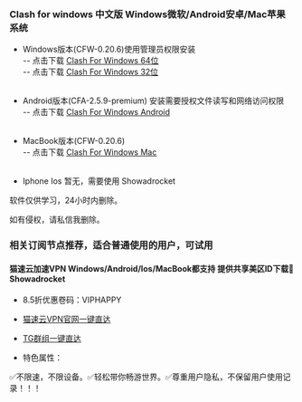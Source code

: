 ### Clash for windows 中文版 Windows微软/Android安卓/Mac苹果系统

- Windows版本(CFW-0.20.6)使用管理员权限安装<br/>
-- 点击下载 [Clash For Windows 64位](https://ghproxy.com/https://github.com/ender-zhao/Clash-for-Windows_Chinese/releases/download/CFW-V0.20.5_CN/Clash.for.Windows.Setup.0.20.5.exe)<br/>
-- 点击下载 [Clash For Windows 32位](https://ghproxy.com/https://github.com/Fndroid/clash_for_windows_pkg/releases/download/0.20.10/Clash.for.Windows-0.20.10-ia32-win.7z)<br/><br/>

- Android版本(CFA-2.5.9-premium) 安装需要授权文件读写和网络访问权限<br/>
-- 点击下载 [Clash For Windows Android](https://ghproxy.com/https://github.com/Kr328/ClashForAndroid/releases/download/v2.5.9/cfa-2.5.9-premium-universal-release.apk)<br/><br/>

- MacBook版本(CFW-0.20.6)<br/>
-- 点击下载 [Clash For Windows Mac](https://github.com/Fndroid/clash_for_windows_pkg/releases/download/0.20.6/Clash.for.Windows-0.20.6.dmg)<br/><br/>

- Iphone Ios 暂无，需要使用 Showadrocket<br/>

软件仅供学习，24小时内删除。

如有侵权，请私信我删除。

### 相关订阅节点推荐，适合普通使用的用户，可试用

#### 猫速云加速VPN Windows/Android/Ios/MacBook都支持 提供共享美区ID下载🚀Showadrocket

- 8.5折优惠卷码：VIPHAPPY

- [猫速云VPN官网一键直达](https://b.maosu.top?_blank) 

- [TG群组一键直达](https://t.me/maospeed?_blank) 

- 特色属性：

✅不限速，不限设备。✅轻松带你畅游世界。✅尊重用户隐私，不保留用户使用记录！！！
